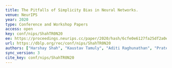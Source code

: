 ```yaml
---
title: The Pitfalls of Simplicity Bias in Neural Networks.
venue: NeurIPS
year: 2020
type: Conference and Workshop Papers
access: open
key: conf/nips/ShahTR0N20
ee: https://proceedings.neurips.cc/paper/2020/hash/6cfe0e6127fa25df2a0ef2ae1067d915-Abstract.html
url: https://dblp.org/rec/conf/nips/ShahTR0N20
authors: ["Harshay Shah", "Kaustav Tamuly", "Aditi Raghunathan", "Prateek Jain", "Praneeth Netrapalli"]
sync_version: 3
cite_key: conf/nips/ShahTR0N20
---
```


